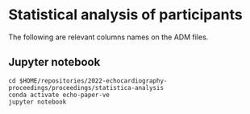 # Statistical analysis of participants
The following are relevant columns names on the ADM files.

## Jupyter notebook
``` 
cd $HOME/repositories/2022-echocardiography-proceedings/proceedings/statistica-analysis
conda activate echo-paper-ve
jupyter notebook
```
